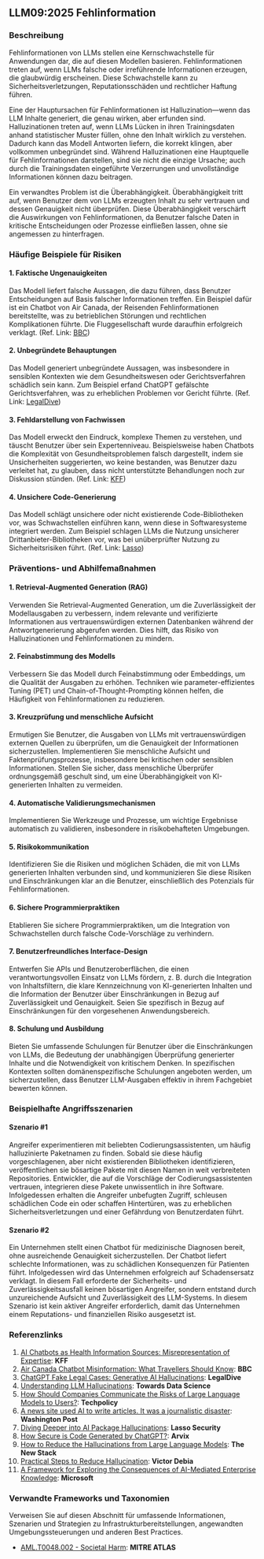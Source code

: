 ## LLM09:2025 Fehlinformation

### Beschreibung

Fehlinformationen von LLMs stellen eine Kernschwachstelle für Anwendungen dar, die auf diesen Modellen basieren. Fehlinformationen treten auf, wenn LLMs falsche oder irreführende Informationen erzeugen, die glaubwürdig erscheinen. Diese Schwachstelle kann zu Sicherheitsverletzungen, Reputationsschäden und rechtlicher Haftung führen.

Eine der Hauptursachen für Fehlinformationen ist Halluzination—wenn das LLM Inhalte generiert, die genau wirken, aber erfunden sind. Halluzinationen treten auf, wenn LLMs Lücken in ihren Trainingsdaten anhand statistischer Muster füllen, ohne den Inhalt wirklich zu verstehen. Dadurch kann das Modell Antworten liefern, die korrekt klingen, aber vollkommen unbegründet sind. Während Halluzinationen eine Hauptquelle für Fehlinformationen darstellen, sind sie nicht die einzige Ursache; auch durch die Trainingsdaten eingeführte Verzerrungen und unvollständige Informationen können dazu beitragen.

Ein verwandtes Problem ist die Überabhängigkeit. Überabhängigkeit tritt auf, wenn Benutzer dem von LLMs erzeugten Inhalt zu sehr vertrauen und dessen Genauigkeit nicht überprüfen. Diese Überabhängigkeit verschärft die Auswirkungen von Fehlinformationen, da Benutzer falsche Daten in kritische Entscheidungen oder Prozesse einfließen lassen, ohne sie angemessen zu hinterfragen.

### Häufige Beispiele für Risiken

#### 1. Faktische Ungenauigkeiten
Das Modell liefert falsche Aussagen, die dazu führen, dass Benutzer Entscheidungen auf Basis falscher Informationen treffen. Ein Beispiel dafür ist ein Chatbot von Air Canada, der Reisenden Fehlinformationen bereitstellte, was zu betrieblichen Störungen und rechtlichen Komplikationen führte. Die Fluggesellschaft wurde daraufhin erfolgreich verklagt. (Ref. Link: [BBC](https://www.bbc.com/travel/article/20240222-air-canada-chatbot-misinformation-what-travellers-should-know))

#### 2. Unbegründete Behauptungen
Das Modell generiert unbegründete Aussagen, was insbesondere in sensiblen Kontexten wie dem Gesundheitswesen oder Gerichtsverfahren schädlich sein kann. Zum Beispiel erfand ChatGPT gefälschte Gerichtsverfahren, was zu erheblichen Problemen vor Gericht führte. (Ref. Link: [LegalDive](https://www.legaldive.com/news/chatgpt-fake-legal-cases-generative-ai-hallucinations/651557/))

#### 3. Fehldarstellung von Fachwissen
Das Modell erweckt den Eindruck, komplexe Themen zu verstehen, und täuscht Benutzer über sein Expertenniveau. Beispielsweise haben Chatbots die Komplexität von Gesundheitsproblemen falsch dargestellt, indem sie Unsicherheiten suggerierten, wo keine bestanden, was Benutzer dazu verleitet hat, zu glauben, dass nicht unterstützte Behandlungen noch zur Diskussion stünden. (Ref. Link: [KFF](https://www.kff.org/health-misinformation-monitor/volume-05/))

#### 4. Unsichere Code-Generierung
Das Modell schlägt unsichere oder nicht existierende Code-Bibliotheken vor, was Schwachstellen einführen kann, wenn diese in Softwaresysteme integriert werden. Zum Beispiel schlagen LLMs die Nutzung unsicherer Drittanbieter-Bibliotheken vor, was bei unüberprüfter Nutzung zu Sicherheitsrisiken führt. (Ref. Link: [Lasso](https://www.lasso.security/blog/ai-package-hallucinations))

### Präventions- und Abhilfemaßnahmen

#### 1. Retrieval-Augmented Generation (RAG)
Verwenden Sie Retrieval-Augmented Generation, um die Zuverlässigkeit der Modellausgaben zu verbessern, indem relevante und verifizierte Informationen aus vertrauenswürdigen externen Datenbanken während der Antwortgenerierung abgerufen werden. Dies hilft, das Risiko von Halluzinationen und Fehlinformationen zu mindern.

#### 2. Feinabstimmung des Modells
Verbessern Sie das Modell durch Feinabstimmung oder Embeddings, um die Qualität der Ausgaben zu erhöhen. Techniken wie parameter-effizientes Tuning (PET) und Chain-of-Thought-Prompting können helfen, die Häufigkeit von Fehlinformationen zu reduzieren.

#### 3. Kreuzprüfung und menschliche Aufsicht
Ermutigen Sie Benutzer, die Ausgaben von LLMs mit vertrauenswürdigen externen Quellen zu überprüfen, um die Genauigkeit der Informationen sicherzustellen. Implementieren Sie menschliche Aufsicht und Faktenprüfungsprozesse, insbesondere bei kritischen oder sensiblen Informationen. Stellen Sie sicher, dass menschliche Überprüfer ordnungsgemäß geschult sind, um eine Überabhängigkeit von KI-generierten Inhalten zu vermeiden.

#### 4. Automatische Validierungsmechanismen
Implementieren Sie Werkzeuge und Prozesse, um wichtige Ergebnisse automatisch zu validieren, insbesondere in risikobehafteten Umgebungen.

#### 5. Risikokommunikation
Identifizieren Sie die Risiken und möglichen Schäden, die mit von LLMs generierten Inhalten verbunden sind, und kommunizieren Sie diese Risiken und Einschränkungen klar an die Benutzer, einschließlich des Potenzials für Fehlinformationen.

#### 6. Sichere Programmierpraktiken
Etablieren Sie sichere Programmierpraktiken, um die Integration von Schwachstellen durch falsche Code-Vorschläge zu verhindern.

#### 7. Benutzerfreundliches Interface-Design
Entwerfen Sie APIs und Benutzeroberflächen, die einen verantwortungsvollen Einsatz von LLMs fördern, z. B. durch die Integration von Inhaltsfiltern, die klare Kennzeichnung von KI-generierten Inhalten und die Information der Benutzer über Einschränkungen in Bezug auf Zuverlässigkeit und Genauigkeit. Seien Sie spezifisch in Bezug auf Einschränkungen für den vorgesehenen Anwendungsbereich.

#### 8. Schulung und Ausbildung
Bieten Sie umfassende Schulungen für Benutzer über die Einschränkungen von LLMs, die Bedeutung der unabhängigen Überprüfung generierter Inhalte und die Notwendigkeit von kritischem Denken. In spezifischen Kontexten sollten domänenspezifische Schulungen angeboten werden, um sicherzustellen, dass Benutzer LLM-Ausgaben effektiv in ihrem Fachgebiet bewerten können.

### Beispielhafte Angriffsszenarien

#### Szenario #1
Angreifer experimentieren mit beliebten Codierungsassistenten, um häufig halluzinierte Paketnamen zu finden. Sobald sie diese häufig vorgeschlagenen, aber nicht existierenden Bibliotheken identifizieren, veröffentlichen sie bösartige Pakete mit diesen Namen in weit verbreiteten Repositories. Entwickler, die auf die Vorschläge der Codierungsassistenten vertrauen, integrieren diese Pakete unwissentlich in ihre Software. Infolgedessen erhalten die Angreifer unbefugten Zugriff, schleusen schädlichen Code ein oder schaffen Hintertüren, was zu erheblichen Sicherheitsverletzungen und einer Gefährdung von Benutzerdaten führt.

#### Szenario #2
Ein Unternehmen stellt einen Chatbot für medizinische Diagnosen bereit, ohne ausreichende Genauigkeit sicherzustellen. Der Chatbot liefert schlechte Informationen, was zu schädlichen Konsequenzen für Patienten führt. Infolgedessen wird das Unternehmen erfolgreich auf Schadensersatz verklagt. In diesem Fall erforderte der Sicherheits- und Zuverlässigkeitsausfall keinen bösartigen Angreifer, sondern entstand durch unzureichende Aufsicht und Zuverlässigkeit des LLM-Systems. In diesem Szenario ist kein aktiver Angreifer erforderlich, damit das Unternehmen einem Reputations- und finanziellen Risiko ausgesetzt ist.

### Referenzlinks

1. [AI Chatbots as Health Information Sources: Misrepresentation of Expertise](https://www.kff.org/health-misinformation-monitor/volume-05/): **KFF**
2. [Air Canada Chatbot Misinformation: What Travellers Should Know](https://www.bbc.com/travel/article/20240222-air-canada-chatbot-misinformation-what-travellers-should-know): **BBC**
3. [ChatGPT Fake Legal Cases: Generative AI Hallucinations](https://www.legaldive.com/news/chatgpt-fake-legal-cases-generative-ai-hallucinations/651557/): **LegalDive**
4. [Understanding LLM Hallucinations](https://towardsdatascience.com/llm-hallucinations-ec831dcd7786): **Towards Data Science**
5. [How Should Companies Communicate the Risks of Large Language Models to Users?](https://techpolicy.press/how-should-companies-communicate-the-risks-of-large-language-models-to-users/): **Techpolicy**
6. [A news site used AI to write articles. It was a journalistic disaster](https://www.washingtonpost.com/media/2023/01/17/cnet-ai-articles-journalism-corrections/): **Washington Post**
7. [Diving Deeper into AI Package Hallucinations](https://www.lasso.security/blog/ai-package-hallucinations): **Lasso Security**
8. [How Secure is Code Generated by ChatGPT?](https://arxiv.org/abs/2304.09655): **Arvix**
9. [How to Reduce the Hallucinations from Large Language Models](https://thenewstack.io/how-to-reduce-the-hallucinations-from-large-language-models/): **The New Stack**
10. [Practical Steps to Reduce Hallucination](https://newsletter.victordibia.com/p/practical-steps-to-reduce-hallucination): **Victor Debia**
11. [A Framework for Exploring the Consequences of AI-Mediated Enterprise Knowledge](https://www.microsoft.com/en-us/research/publication/a-framework-for-exploring-the-consequences-of-ai-mediated-enterprise-knowledge-access-and-identifying-risks-to-workers/): **Microsoft**

### Verwandte Frameworks und Taxonomien

Verweisen Sie auf diesen Abschnitt für umfassende Informationen, Szenarien und Strategien zu Infrastrukturbereitstellungen, angewandten Umgebungssteuerungen und anderen Best Practices.

- [AML.T0048.002 - Societal Harm](https://atlas.mitre.org/techniques/AML.T0048): **MITRE ATLAS**

